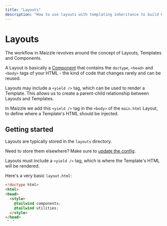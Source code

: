 ```yaml
---
title: "Layouts"
description: "How to use layouts with templating inheritance to build HTML emails in Maizzle."
---
```


# Layouts

The workflow in Maizzle revolves around the concept of Layouts, Templates and Components.

A Layout is basically a [Component](/docs/components) that contains the `doctype`, `<head>` and `<body>` tags of your HTML - the kind of code that changes rarely and can be reused.

Layouts may include a `<yield />` tag, which can be used to render a Template. This allows us to create a parent-child relationship between Layouts and Templates.

In Maizzle we add this `<yield />` tag in the `<body>` of the `main.html` Layout, to define where a Template's HTML should be injected.

## Getting started

Layouts are typically stored in the `layouts` directory.

<Alert>Need to store them elsewhere? Make sure to [update the config](/docs/configuration/components#folders).</Alert>

Layouts must include a `<yield />` tag, which is where the Template's HTML will be rendered.

Here's a very basic `layout.html`:

```html [layouts/main.html] {10}
<!doctype html>
<html>
<head>
  <style>
    @tailwind components;
    @tailwind utilities;
  </style>
</head>
<body>
  <yield />
</body>
```

<Alert>For Tailwind CSS to work, Layouts must include it either via a `<style>` tag like above or through a `<link>` tag that references a CSS file.</Alert>

When creating a Template, you may use that Layout like this:

```html [emails/example.html]
<x-main>
  <!-- your email template HTML... -->
</x-main>
```

As you can see, the `<x-main>` tag name is based on the Layout's file name, with the `.html` extension removed, here are some examples:

| Layout file name        | Layout tag name |
|-------------------------|-----------------|
| `layouts/main.html` | `<x-main>`      |
| `layouts/alt.html`  | `<x-alt>`       |

Read more about this in the [Components docs](/docs/components#x-tag).

## Tailwind CSS

In order for Tailwind CSS to work, you need to include it in a `<style>` or `<link>` tag.

### style tag

When using a `<style>` tag, you can include Tailwind's `utilities` and `components` by using the `@tailwind` directive:

```html [layouts/main.html] diff {4-7}
<!doctype html>
<html>
<head>
+   <style>
+     @tailwind components;
+     @tailwind utilities;
+   </style>
</head>
<body>
  <yield />
</body>
```

<Alert>We don't recommend using `@tailwind base` because it contains CSS resets that won't work or are not needed in HTML emails. Also, some resets use the `*` selector, which can cause issues when CSS is inlined.</Alert>

### link tag

Maizzle also supports `<link rel="stylesheet">` tags - it will try to read the file from the `href` attribute and process it with PostCSS (including Tailwind CSS).

```html [layouts/main.html] diff {4}
<!doctype html>
<html>
<head>
+   <link rel="stylesheet" href="css/tailwind.css" inline>
</head>
<body>
  <yield />
</body>
```

<Alert>Make sure to include the `inline` attribute on the `<link>` tag, this will replace it with a `<style>` tag that can be inlined and is generally better supported in email clients.</Alert>

Then, in your `tailwind.css` file:

```css [css/tailwind.css]
@tailwind components;
@tailwind utilities;
```

## Variables

Variables from your [Environment config](/docs/environments) or from the Template's own Front Matter are available in a Layout under the `page` object.

You can use the curly braces [expression syntax](/docs/expressions) to output variables in a Layout:

```html
<meta charset="{{ page.charset || 'utf8' }}">
```

Basic JavaScript expressions are supported inside curly braces. These expressions will be evaluated and the result will be rendered in your HTML.

### Environment

The Environment name is available under `page.env`. You can use it to output stuff based on the `build` command that you ran.

For example, you could use `page.env` to output some content only when running the `maizzle build production` command:

```html [layouts/layout.html]
<if condition="page.env === 'production'">
  <p>This text will show when running `maizzle build production`</p>
</if>
```

<Alert>You may also use the `<env:production>` tag, [see the docs](/docs/tags#env).</Alert>
